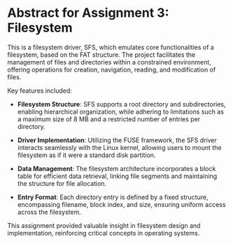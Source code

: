 # Abstract for Assignment 3: Filesystem

This is a filesystem driver, SFS, which emulates core functionalities of a filesystem, based on the FAT structure. The project facilitates the management of files and directories within a constrained environment, offering operations for creation, navigation, reading, and modification of files.

Key features included:

- **Filesystem Structure**: SFS supports a root directory and subdirectories, enabling hierarchical organization, while adhering to limitations such as a maximum size of 8 MB and a restricted number of entries per directory.

- **Driver Implementation**: Utilizing the FUSE framework, the SFS driver interacts seamlessly with the Linux kernel, allowing users to mount the filesystem as if it were a standard disk partition.

- **Data Management**: The filesystem architecture incorporates a block table for efficient data retrieval, linking file segments and maintaining the structure for file allocation.

- **Entry Format**: Each directory entry is defined by a fixed structure, encompassing filename, block index, and size, ensuring uniform access across the filesystem.

This assignment provided valuable insight in filesystem design and implementation, reinforcing critical concepts in operating systems.
